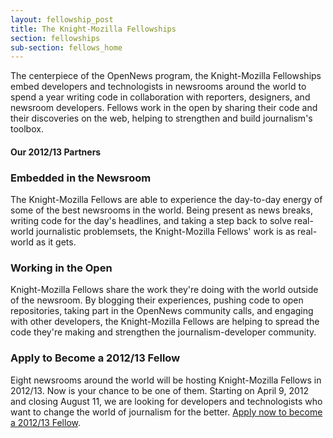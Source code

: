 ```yaml
---
layout: fellowship_post
title: The Knight-Mozilla Fellowships
section: fellowships
sub-section: fellows_home
---
```


<p class="bodybig">The centerpiece of the OpenNews program, the Knight-Mozilla Fellowships embed developers and technologists in newsrooms around the world to spend a year writing code in collaboration with reporters, designers, and newsroom developers. Fellows work in the open by sharing their code and their discoveries on the web, helping to strengthen and build journalism's toolbox.</p>

<div id="partnerbox">
<h4>Our 2012/13 Partners</h4>
<a href="http://www.bbc.co.uk/news/" class="logo-bbc"></a>
<a href="http://www.nytimes.com/" class="logo-nyt"></a>
<a href="http://www.guardian.co.uk/" class="logo-guardian"></a>
<a href="http://www.zeit.de/" class="logo-zeit"></a>
<a href="http://www.nacion.com/" class="logo-nacion"></a>
<a href="http://www.spiegel.de/" class="logo-spiegel"></a>
<a href="http://www.bostonglobe.com/" class="logo-boston"></a>
<a href="http://www.propublica.org/" class="logo-propublica"></a>

</div>

<h3>Embedded in the Newsroom</h3>
<p>The Knight-Mozilla Fellows are able to experience the day-to-day energy of some of the best newsrooms in the world. Being present as news breaks, writing code for the day's headlines, and taking a step back to solve real-world journalistic problemsets, the Knight-Mozilla Fellows' work is as real-world as it gets.

<h3>Working in the Open</h3>
<p>Knight-Mozilla Fellows share the work they're doing with the world outside of the newsroom. By blogging their experiences, pushing code to open repositories, taking part in the OpenNews community calls, and engaging with other developers, the Knight-Mozilla Fellows are helping to spread the code they're making and strengthen the journalism-developer community.

<h3>Apply to Become a 2012/13 Fellow</h3>
<p>Eight newsrooms around the world will be hosting Knight-Mozilla Fellows in 2012/13. Now is your chance to be one of them. Starting on April 9, 2012 and closing August 11, we are looking for developers and technologists who want to change the world of journalism for the better. <a href="apply.html">Apply now to become a 2012/13 Fellow</a>.